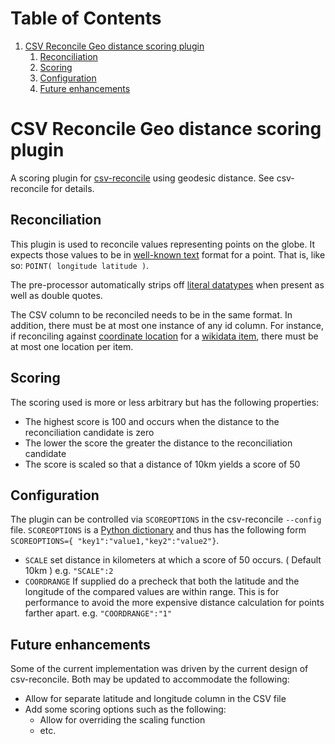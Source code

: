 
# Table of Contents

1.  [CSV Reconcile Geo distance scoring plugin](#org29f43c1)
    1.  [Reconciliation](#org5045203)
    2.  [Scoring](#orgab2a0ca)
    3.  [Configuration](#orgb7b0f96)
    4.  [Future enhancements](#org67b2374)


<a id="org29f43c1"></a>

# CSV Reconcile Geo distance scoring plugin

A scoring plugin for [csv-reconcile](https://github.com/gitonthescene/csv-reconcile) using geodesic distance.  See csv-reconcile for details.


<a id="org5045203"></a>

## Reconciliation

This plugin is used to reconcile values representing points on the globe.  It expects those
values to be in [well-known text](https://en.wikipedia.org/wiki/Well-known_text_representation_of_geometry) format for a point.  That is, like so: `POINT( longitude latitude )`.

The pre-processor automatically strips off [literal datatypes](https://www.w3.org/TR/sparql11-query/#matchingRDFLiterals) when present as well as double quotes.

The CSV column to be reconciled needs to be in the same format.  In addition, there must be at
most one instance of any id column.  For instance, if reconciling against [coordinate location](https://www.wikidata.org/wiki/Property:P625) for
a [wikidata item](https://www.wikidata.org/wiki/Help:Items), there must be at most one location per item.


<a id="orgab2a0ca"></a>

## Scoring

The scoring used is more or less arbitrary but has the following properties:

-   The highest score is 100 and occurs when the distance to the reconciliation candidate is zero
-   The lower the score the greater the distance to the reconciliation candidate
-   The score is scaled so that a distance of 10km yields a score of 50


<a id="orgb7b0f96"></a>

## Configuration

The plugin can be controlled via `SCOREOPTIONS` in the csv-reconcile `--config` file.
`SCOREOPTIONS` is a [Python dictionary](https://www.w3schools.com/python/python_dictionaries.asp) and thus has the following form `SCOREOPTIONS={
   "key1":"value1,"key2":"value2"}`.

-   `SCALE` set distance in kilometers at which a score of 50 occurs.  ( Default 10km )  e.g. `"SCALE":2`
-   `COORDRANGE` If supplied do a precheck that both the latitude and the longitude of the compared
    values are within range.  This is for performance to avoid the more expensive distance
    calculation for points farther apart. e.g. `"COORDRANGE":"1"`


<a id="org67b2374"></a>

## Future enhancements

Some of the current implementation was driven by the current design of csv-reconcile.  Both may
be updated to accommodate the following:

-   Allow for separate latitude and longitude column in the CSV file
-   Add some scoring options such as the following:
    -   Allow for overriding the scaling function
    -   etc.


